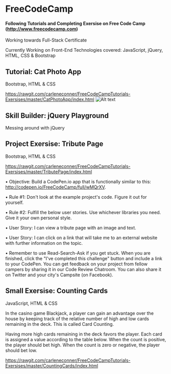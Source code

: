 # FreeCodeCamp
#### Following Tutorials and Completing Exersise on Free Code Camp (http://www.freecodecamp.com)

Working towards Full-Stack Certificate

Currently Working on Front-End
Technologies covered: JavaScript, jQuery, HTML, CSS & Bootstrap

## Tutorial: Cat Photo App
Bootstrap, HTML & CSS

https://rawgit.com/carleneconner/FreeCodeCampTutorials-Exersises/master/CatPhotoApp/index.html
![Alt text](http://i.imgur.com/jOc1JF1.png?raw=true "Optional Title")

## Skill Builder: jQuery Playground

Messing around with jQuery

## Project Exersise: Tribute Page

Bootstrap, HTML & CSS

https://rawgit.com/carleneconner/FreeCodeCampTutorials-Exersises/master/TributePage/index.html

•	Objective: Build a CodePen.io app that is functionally similar to this: http://codepen.io/FreeCodeCamp/full/wMQrXV. 

•	Rule #1: Don't look at the example project's code. Figure it out for yourself. 

•	Rule #2: Fulfill the below user stories. Use whichever libraries you need. Give it your own personal style. 

•	User Story: I can view a tribute page with an image and text. 

•	User Story: I can click on a link that will take me to an external website with further information on the topic. 

•	Remember to use Read-Search-Ask if you get stuck. When you are finished, click the "I've completed this challenge" 
button and include a link to your CodePen. You can get feedback on your project from fellow campers by sharing it in 
our Code Review Chatroom. You can also share it on Twitter and your city's Campsite (on Facebook).

## Small Exersise: Counting Cards

JavaScript, HTML & CSS

In the casino game Blackjack, a player can gain an advantage over the house by keeping track of the relative 
number of high and low cards remaining in the deck. This is called Card Counting.

Having more high cards remaining in the deck favors the player. Each card is assigned a value according to the 
table below. When the count is positive, the player should bet high. When the count is zero or negative, the 
player should bet low. 

https://rawgit.com/carleneconner/FreeCodeCampTutorials-Exersises/master/CountingCards/index.html
